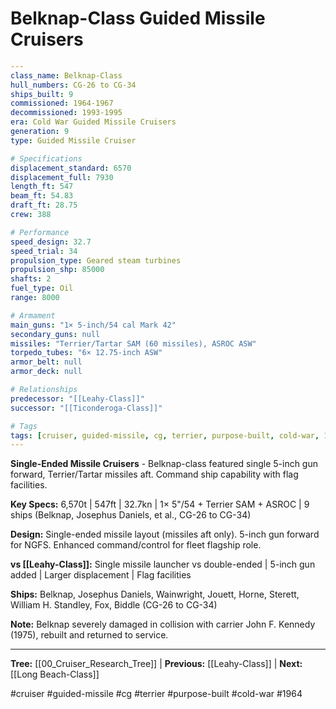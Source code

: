 # Belknap-Class Guided Missile Cruisers

```yaml
---
class_name: Belknap-Class
hull_numbers: CG-26 to CG-34
ships_built: 9
commissioned: 1964-1967
decommissioned: 1993-1995
era: Cold War Guided Missile Cruisers
generation: 9
type: Guided Missile Cruiser

# Specifications
displacement_standard: 6570
displacement_full: 7930
length_ft: 547
beam_ft: 54.83
draft_ft: 28.75
crew: 388

# Performance
speed_design: 32.7
speed_trial: 34
propulsion_type: Geared steam turbines
propulsion_shp: 85000
shafts: 2
fuel_type: Oil
range: 8000

# Armament
main_guns: "1× 5-inch/54 cal Mark 42"
secondary_guns: null
missiles: "Terrier/Tartar SAM (60 missiles), ASROC ASW"
torpedo_tubes: "6× 12.75-inch ASW"
armor_belt: null
armor_deck: null

# Relationships
predecessor: "[[Leahy-Class]]"
successor: "[[Ticonderoga-Class]]"

# Tags
tags: [cruiser, guided-missile, cg, terrier, purpose-built, cold-war, 1964]
---
```

**Single-Ended Missile Cruisers** - Belknap-class featured single 5-inch gun forward, Terrier/Tartar missiles aft. Command ship capability with flag facilities.

**Key Specs:** 6,570t | 547ft | 32.7kn | 1× 5"/54 + Terrier SAM + ASROC | 9 ships (Belknap, Josephus Daniels, et al., CG-26 to CG-34)

**Design:** Single-ended missile layout (missiles aft only). 5-inch gun forward for NGFS. Enhanced command/control for fleet flagship role.

**vs [[Leahy-Class]]:** Single missile launcher vs double-ended | 5-inch gun added | Larger displacement | Flag facilities

**Ships:** Belknap, Josephus Daniels, Wainwright, Jouett, Horne, Sterett, William H. Standley, Fox, Biddle (CG-26 to CG-34)

**Note:** Belknap severely damaged in collision with carrier John F. Kennedy (1975), rebuilt and returned to service.

---
**Tree:** [[00_Cruiser_Research_Tree]] | **Previous:** [[Leahy-Class]] | **Next:** [[Long Beach-Class]]

#cruiser #guided-missile #cg #terrier #purpose-built #cold-war #1964
